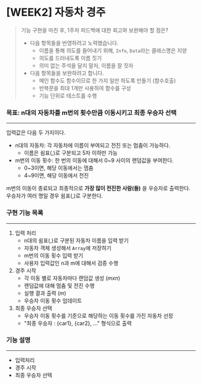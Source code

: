 # [WEEK2] 자동차 경주

> 기능 구현을 마친 후, 1주차 피드백에 대한 회고와 보완해야 할 점은?
> * 다음 항목들을 반영하려고 노력했습니다.
>   * 이름을 통해 의도를 들어내기 위해, `Info`, `Data`라는 클래스명은 지양
>   * 의도를 드러내도록 이름 짓기
>   * 의미 없는 주석을 달지 말자, 이름을 잘 짓자
> * 다음 항목들을 보완하려고 합니다.
>   * 메인 함수도 함수이므로 한 가지 일만 하도록 만들기 (함수호출)
>   * 반복문을 최대 1개만 사용하여 함수를 구성
>   * 기능 단위로 테스트를 수행

### 목표: n대의 자동차를 m번의 횟수만큼 이동시키고 최종 우승자 선택

---
입력값은 다음 두 가지이다.

* n대의 자동차: 각 자동차에 이름이 부여되고 전진 또는 멈춤이 가능하다.
  * 이름은 쉼표(,)로 구분되고 5자 이하만 가능
* m번의 이동 횟수: 한 번의 이동에 대해서 0~9 사이의 랜덤값을 부여한다.
  * 0~3이면, 해당 이동에서는 멈춤
  * 4~9이면, 해당 이동에서 전진

m번의 이동이 종료되고 최종적으로 **가장 많이 전진한 사람(들)** 을 우승자로 출력한다.
우승자가 여러 명일 경우 쉼표(,)로 구분한다.

### 구현 기능 목록

---

1. 입력 처리
    * n대의 쉼표(,)로 구분된 자동차 이름을 입력 받기
    * 자동차 객체 생성해서 `Array`에 저장하기
    * m번의 이동 횟수 입력 받기
    * 사용자 입력값인 n과 m에 대해서 검증 수행
2. 경주 시작
    * 각 이동 별로 자동차마다 랜덤값 생성 (_mxn_)
    * 랜덤값에 대해 멈춤 및 전진 수행
    * 실행 결과 출력 (_m_)
    * 우승자 이동 횟수 업데이트
3. 최종 우승자 선택
    * 우승자 이동 횟수를 기준으로 해당하는 이동 횟수를 가진 자동차 선정
    * "최종 우승자 : {car1}, {car2}, ..." 형식으로 출력

### 기능 설명

---

* 입력처리
* 경주 시작
* 최종 우승자 선택
